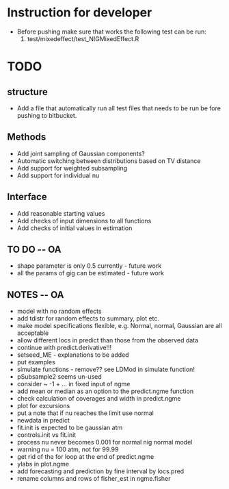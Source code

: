 # Instruction for developer #

* Before pushing make sure that works the following test can be run:
	1.	test/mixedeffect/test_NIGMixedEffect.R

# TODO #

## structure ##
* Add a file that automatically run all test files that needs to be run be fore pushing to bitbucket.

## Methods ##
* Add joint sampling of Gaussian components?
* Automatic switching between distributions based on TV distance
* Add support for weighted subsampling
* Add support for individual nu

## Interface ##
* Add reasonable starting values
* Add checks of input dimensions to all functions
* Add checks of initial values in estimation

## TO DO -- OA
- shape parameter is only 0.5 currently - future work
- all the params of gig can be estimated - future work

## NOTES -- OA
- model with no random effects
- add tdistr for random effects to summary, plot etc.
- make model specifications flexible, e.g. Normal, normal, Gaussian are all acceptable
- allow different locs in predict than those from the observed data
- continue with predict.derivative!!!
- setseed_ME - explanations to be added
- put examples
- simulate functions - remove?? see LDMod in simulate function!
- pSubsample2 seems un-used
- consider ~ -1 + ... in fixed input of ngme 
- add mean or median as an option to the predict.ngme function
- check calculation of coverages and width in predict.ngme
- plot for excursions
- put a note that if nu reaches the limit use normal
- newdata in predict
- fit.init is expected to be gaussian atm
- controls.init vs fit.init
- process nu never becomes 0.001 for normal nig normal model
- warning nu = 100 atm, not for 99.99
- get rid of the for loop at the end of predict.ngme
- ylabs in plot.ngme
- add forecasting and prediction  by fine interval by locs.pred
- rename columns and rows of fisher_est in ngme.fisher 